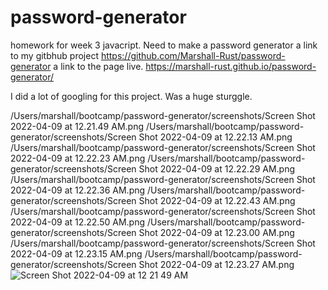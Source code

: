 # password-generator
homework for week 3 javacript. Need to make a password generator
a link to my gitbhub project https://github.com/Marshall-Rust/password-generator
a link to the page live.    https://marshall-rust.github.io/password-generator/

I did a lot of googling for this project. Was a huge sturggle. 

/Users/marshall/bootcamp/password-generator/screenshots/Screen Shot 2022-04-09 at 12.21.49 AM.png
/Users/marshall/bootcamp/password-generator/screenshots/Screen Shot 2022-04-09 at 12.22.13 AM.png
/Users/marshall/bootcamp/password-generator/screenshots/Screen Shot 2022-04-09 at 12.22.23 AM.png
/Users/marshall/bootcamp/password-generator/screenshots/Screen Shot 2022-04-09 at 12.22.29 AM.png
/Users/marshall/bootcamp/password-generator/screenshots/Screen Shot 2022-04-09 at 12.22.36 AM.png
/Users/marshall/bootcamp/password-generator/screenshots/Screen Shot 2022-04-09 at 12.22.43 AM.png
/Users/marshall/bootcamp/password-generator/screenshots/Screen Shot 2022-04-09 at 12.22.50 AM.png
/Users/marshall/bootcamp/password-generator/screenshots/Screen Shot 2022-04-09 at 12.23.00 AM.png
/Users/marshall/bootcamp/password-generator/screenshots/Screen Shot 2022-04-09 at 12.23.15 AM.png
/Users/marshall/bootcamp/password-generator/screenshots/Screen Shot 2022-04-09 at 12.23.27 AM.png
![Screen Shot 2022-04-09 at 12 21 49 AM](https://user-images.githubusercontent.com/100245959/162561716-9767f5fa-d54e-4417-aca9-a0b87bcb95c0.png)
